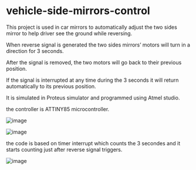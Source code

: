 # vehicle-side-mirrors-control

This project is used in car mirrors to automatically adjust the two sides mirror to help driver see the ground while reversing. 

When reverse signal is generated the two sides mirrors’ motors will turn in a direction for 3 seconds.

After the signal is removed, the two motors will go back to their previous position.

If the signal is interrupted at any time during the 3 seconds it will return automatically to its previous position.

It is simulated in Proteus simulator and programmed using Atmel studio.

the controller is ATTINY85 microcontroller.

![image](https://user-images.githubusercontent.com/119271600/221427621-be2355c1-2edb-4f58-9f6f-472422bed69a.png)

![image](https://user-images.githubusercontent.com/119271600/221428373-6a2e3581-7728-459b-9456-f47d1e4d7fcf.png)

the code is based on timer interrupt which counts the 3 secondes and it starts counting just after reverse signal triggers.

![image](https://user-images.githubusercontent.com/119271600/221428006-4703710c-3ced-4dd2-9dce-0348250e39b6.png)
